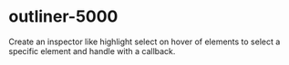 # outliner-5000
Create an inspector like highlight select on hover of elements to select a specific element and handle with a callback.
